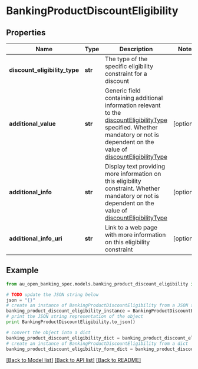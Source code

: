 # BankingProductDiscountEligibility


## Properties

Name | Type | Description | Notes
------------ | ------------- | ------------- | -------------
**discount_eligibility_type** | **str** | The type of the specific eligibility constraint for a discount | 
**additional_value** | **str** | Generic field containing additional information relevant to the [discountEligibilityType](#tocSproductdiscounteligibilitydoc) specified. Whether mandatory or not is dependent on the value of [discountEligibilityType](#tocSproductdiscounteligibilitydoc) | [optional] 
**additional_info** | **str** | Display text providing more information on this eligibility constraint. Whether mandatory or not is dependent on the value of [discountEligibilityType](#tocSproductdiscounteligibilitydoc) | [optional] 
**additional_info_uri** | **str** | Link to a web page with more information on this eligibility constraint | [optional] 

## Example

```python
from au_open_banking_spec.models.banking_product_discount_eligibility import BankingProductDiscountEligibility

# TODO update the JSON string below
json = "{}"
# create an instance of BankingProductDiscountEligibility from a JSON string
banking_product_discount_eligibility_instance = BankingProductDiscountEligibility.from_json(json)
# print the JSON string representation of the object
print BankingProductDiscountEligibility.to_json()

# convert the object into a dict
banking_product_discount_eligibility_dict = banking_product_discount_eligibility_instance.to_dict()
# create an instance of BankingProductDiscountEligibility from a dict
banking_product_discount_eligibility_form_dict = banking_product_discount_eligibility.from_dict(banking_product_discount_eligibility_dict)
```
[[Back to Model list]](../README.md#documentation-for-models) [[Back to API list]](../README.md#documentation-for-api-endpoints) [[Back to README]](../README.md)


